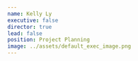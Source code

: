 ```yaml
---
name: Kelly Ly
executive: false
director: true
lead: false
position: Project Planning
image: ../assets/default_exec_image.png
---
```


